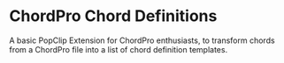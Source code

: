 ChordPro Chord Definitions
==========================

A basic PopClip Extension for ChordPro enthusiasts, to transform chords from a ChordPro file into a list of chord definition templates.